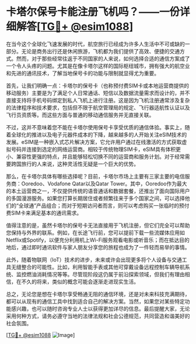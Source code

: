 # 卡塔尔保号卡能注册飞机吗？——一份详细解答[[TG💪+ @esim1088](https://t.me/s/esim1088)]

在当今这个全球化飞速发展的时代，航空旅行已经成为许多人生活中不可或缺的一部分。无论是商务出行还是休闲旅游，飞机都为我们提供了高效、便捷的交通方式。然而，对于那些经常往返于不同国家的人来说，如何选择合适的通信方案成了一个令人头疼的问题。尤其是在像卡塔尔这样的国际枢纽城市，拥有强大的航空业和先进的通讯技术，了解当地保号卡的功能与限制就显得尤为重要。

首先，让我们明确一点：卡塔尔的保号卡（也称预付费SIM卡或本地运营商提供的移动服务）主要是为了满足个人日常通话、短信以及数据流量需求而设计的，并不直接支持将手机号码绑定到私人飞机上进行注册。这是因为飞机注册通常涉及复杂的法律程序和技术要求，包括但不限于航空管理局的规定、飞行器适航性认证以及飞行员资质等。而这些方面与普通的移动通信服务并无直接关联。

不过，这并不意味着您不能在卡塔尔使用保号卡享受优质的通信体验。事实上，随着全球化的推进以及电子元器件成本的下降，越来越多的人开始关注eSIM技术的发展。eSIM是一种嵌入式芯片解决方案，它允许用户通过在线激活的方式获取虚拟号码并连接到选定的网络运营商。相较于传统物理SIM卡，eSIM具有体积更小、兼容性更强的特点，并且能够轻松切换不同的运营商和服务计划。对于经常需要跨国旅行的人来说，这种灵活性无疑是一个巨大的优势。

那么，在卡塔尔具体有哪些选择呢？目前，卡塔尔市场上主要有三家主要的电信服务商：Ooredoo、Vodafone Qatar以及Qatar Tower。其中，Ooredoo作为最大的本土运营商之一，不仅提供传统的语音通话和数据套餐，还推出了面向国际用户的多国漫游服务。如果您打算长期居住或者频繁往来于多个国家之间，可以选择他们的“全球通”产品组合；而对于短期访问者而言，则可以考虑购买一张临时的预付费SIM卡来满足基本的通讯需求。

值得注意的是，虽然卡塔尔的保号卡无法直接用于飞机注册，但它们完全可以帮助您保持与外界的联系。例如，在长途飞行前，您可以提前下载一些流媒体应用如Netflix或Spotify，以便充分利用机上Wi-Fi服务观看电影或听音乐；而在抵达目的地后，通过即时通讯软件与家人朋友分享您的旅程也成为了一件轻而易举的事情。

此外，随着物联网（IoT）技术的进步，未来或许会出现更多将个人设备与交通工具无缝整合的可能性。比如，利用智能手表或其他可穿戴设备远程控制车辆导航系统、监控燃油消耗情况等等。尽管现阶段这仍属于前沿探索领域，但我们有理由相信，在不久的将来，类似的概念可能会逐渐走进现实生活。

总之，无论您是想在卡塔尔享受畅通无阻的通信环境，还是对未来科技充满期待，都可以从现有的通信工具中找到适合自己的解决方案。当然，如果您对某些特定功能感兴趣，也可以随时咨询专业人士以获得更加详尽的信息。最后提醒大家，无论采用何种方式，请务必遵守当地的法律法规和社会公德规范，共同营造和谐美好的社会氛围。

[[TG💪+ @esim1088](https://t.me/s/esim1088) ![Image](https://i.postimg.cc/4NQfJmqS/Snipaste-2025-05-13-00-14-12.png)]